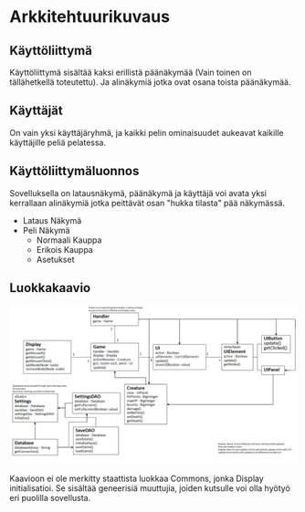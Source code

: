 ﻿# Arkkitehtuurikuvaus

## Käyttöliittymä

Käyttöliittymä sisältää kaksi erillistä päänäkymää (Vain toinen on tällähetkellä toteutettu). Ja alinäkymiä jotka ovat osana toista päänäkymää.

## Käyttäjät

On vain yksi käyttäjäryhmä, ja kaikki pelin ominaisuudet aukeavat kaikille käyttäjille peliä pelatessa.

## Käyttöliittymäluonnos

Sovelluksella on latausnäkymä, päänäkymä ja käyttäjä voi avata yksi kerrallaan alinäkymiä jotka peittävät osan "hukka tilasta" pää näkymässä.

- Lataus Näkymä
- Peli Näkymä
  - Normaali Kauppa
  - Erikois Kauppa
  - Asetukset

## Luokkakaavio

<img src="https://raw.githubusercontent.com/GourmetHunter/otm-harjoitustyo/master/dokumentaatio/kuvat/kaavio.png">

Kaavioon ei ole merkitty staattista luokkaa Commons, jonka Display initialisatioi. Se sisältää geneerisiä muuttujia, joiden kutsulle voi olla hyötyö eri puolilla sovellusta.